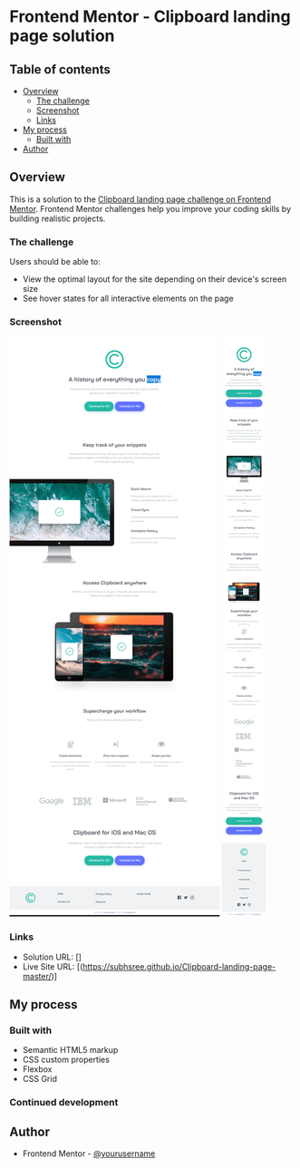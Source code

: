 # Frontend Mentor - Clipboard landing page solution

## Table of contents

- [Overview](#overview)
  - [The challenge](#the-challenge)
  - [Screenshot](#screenshot)
  - [Links](#links)
- [My process](#my-process)
  - [Built with](#built-with)
- [Author](#author)

## Overview

This is a solution to the [Clipboard landing page challenge on Frontend Mentor](https://www.frontendmentor.io/challenges/clipboard-landing-page-5cc9bccd6c4c91111378ecb9). Frontend Mentor challenges help you improve your coding skills by building realistic projects. 

### The challenge

Users should be able to:

- View the optimal layout for the site depending on their device's screen size
- See hover states for all interactive elements on the page

### Screenshot

![](/screenshot/desktop-screen.png)
![](/screenshot/mobile-screen.png)

### Links

- Solution URL: []
- Live Site URL: [(https://subhsree.github.io/Clipboard-landing-page-master/)]

## My process

### Built with

- Semantic HTML5 markup
- CSS custom properties
- Flexbox
- CSS Grid

### Continued development

## Author

- Frontend Mentor - [@yourusername](https://www.frontendmentor.io/profile/yourusername)
